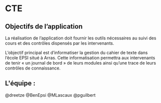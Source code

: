 CTE
===

Objectifs de l’application
--------------------------

  La réalisation de l’application doit fournir les outils nécessaires au suivi des cours et des contrôles dispensés par les intervenants.

  L’objectif principal est d’informatiser la gestion du cahier de texte dans l’école EPSI situé à Arras. Cette informatisation permettra aux intervenants de tenir « un journal de bord » de leurs modules ainsi qu’une trace de leurs contrôles de connaissance. 
  
L'équipe :
----------

@dreetze
@BenEpsi
@MLascaux
@pguilbert